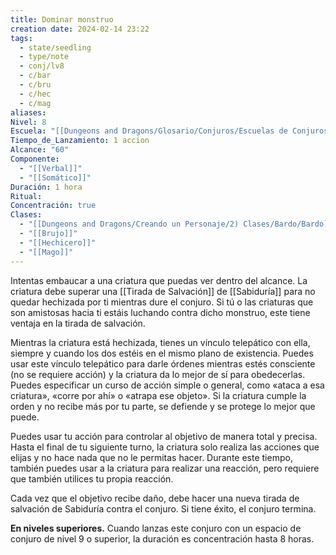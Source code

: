 ```yaml
---
title: Dominar monstruo
creation date: 2024-02-14 23:22
tags:
  - state/seedling
  - type/note
  - conj/lv8
  - c/bar
  - c/bru
  - c/hec
  - c/mag
aliases: 
Nivel: 8
Escuela: "[[Dungeons and Dragons/Glosario/Conjuros/Escuelas de Conjuros/Encantamiento]]"
Tiempo_de_Lanzamiento: 1 accion
Alcance: "60"
Componente:
  - "[[Verbal]]"
  - "[[Somático]]"
Duración: 1 hora
Ritual: 
Concentración: true
Clases:
  - "[[Dungeons and Dragons/Creando un Personaje/2) Clases/Bardo/Bardo]]"
  - "[[Brujo]]"
  - "[[Hechicero]]"
  - "[[Mago]]"
---
```

Intentas embaucar a una criatura que puedas ver dentro del alcance. La criatura debe superar una [[Tirada de Salvación]] de [[Sabiduría]] para no quedar hechizada por ti mientras dure el conjuro. Si tú o las criaturas que son amistosas hacia ti estáis luchando contra dicho monstruo, este tiene ventaja en la tirada de salvación.

Mientras la criatura está hechizada, tienes un vínculo telepático con ella, siempre y cuando los dos estéis en el mismo plano de existencia. Puedes usar este vínculo telepático para darle órdenes mientras estés consciente (no se requiere acción) y la criatura da lo mejor de sí para obedecerlas. Puedes especificar un curso de acción simple o general, como «ataca a esa criatura», «corre por ahí» o «atrapa ese objeto». Si la criatura cumple la orden y no recibe más por tu parte, se defiende y se protege lo mejor que puede.

Puedes usar tu acción para controlar al objetivo de manera total y precisa. Hasta el final de tu siguiente turno, la criatura solo realiza las acciones que elijas y no hace nada que no le permitas hacer. Durante este tiempo, también puedes usar a la criatura para realizar una reacción, pero requiere que también utilices tu propia reacción.

Cada vez que el objetivo recibe daño, debe hacer una nueva tirada de salvación de Sabiduría contra el conjuro. Si tiene éxito, el conjuro termina.

**En niveles superiores.** Cuando lanzas este conjuro con un espacio de conjuro de nivel 9 o superior, la duración es concentración hasta 8 horas.
